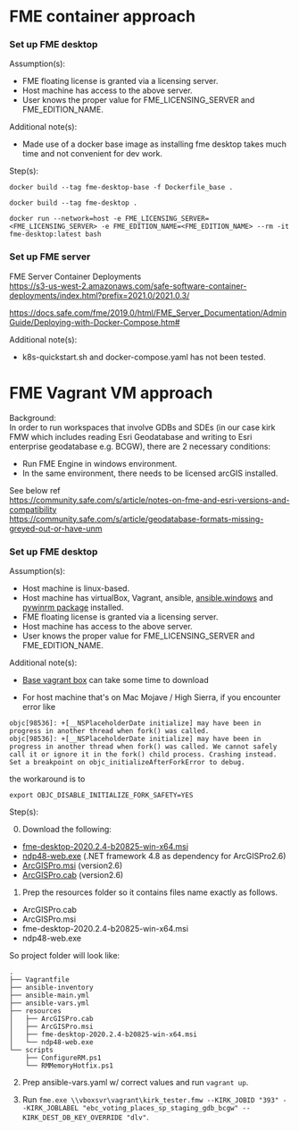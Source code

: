 # FME container approach

### Set up FME desktop

Assumption(s):
- FME floating license is granted via a licensing server.
- Host machine has access to the above server.
- User knows the proper value for FME_LICENSING_SERVER and FME_EDITION_NAME.

Additional note(s):
- Made use of a docker base image as installing fme desktop takes much time and not convenient for dev work.

Step(s):

```
docker build --tag fme-desktop-base -f Dockerfile_base .

docker build --tag fme-desktop .

docker run --network=host -e FME_LICENSING_SERVER=<FME_LICENSING_SERVER> -e FME_EDITION_NAME=<FME_EDITION_NAME> --rm -it fme-desktop:latest bash 
```

### Set up FME server

FME Server Container Deployments \
https://s3-us-west-2.amazonaws.com/safe-software-container-deployments/index.html?prefix=2021.0/2021.0.3/

https://docs.safe.com/fme/2019.0/html/FME_Server_Documentation/AdminGuide/Deploying-with-Docker-Compose.htm#

Additional note(s):
- k8s-quickstart.sh and docker-compose.yaml has not been tested.


# FME Vagrant VM approach

Background: \
In order to run workspaces that involve GDBs and SDEs (in our case kirk FMW which includes reading Esri Geodatabase and writing to Esri enterprise geodatabase e.g. BCGW), there are 2 necessary conditions:
- Run FME Engine in windows environment.
- In the same environment, there needs to be licensed arcGIS installed.

See below ref \
https://community.safe.com/s/article/notes-on-fme-and-esri-versions-and-compatibility \
https://community.safe.com/s/article/geodatabase-formats-missing-greyed-out-or-have-unm

### Set up FME desktop

Assumption(s):
- Host machine is linux-based.
- Host machine has virtualBox, Vagrant, ansible, [ansible.windows](https://galaxy.ansible.com/ansible/windows) and [pywinrm package](https://docs.ansible.com/ansible/latest/user_guide/windows_winrm.html) installed.
- FME floating license is granted via a licensing server.
- Host machine has access to the above server.
- User knows the proper value for FME_LICENSING_SERVER and FME_EDITION_NAME.

Additional note(s):
- [Base vagrant box](https://app.vagrantup.com/mwrock/boxes/Windows2016) can take some time to download

- For host machine that's on Mac Mojave / High Sierra, if you encounter error like
```
objc[98536]: +[__NSPlaceholderDate initialize] may have been in progress in another thread when fork() was called.
objc[98536]: +[__NSPlaceholderDate initialize] may have been in progress in another thread when fork() was called. We cannot safely call it or ignore it in the fork() child process. Crashing instead. Set a breakpoint on objc_initializeAfterForkError to debug.
```
the workaround is to
```
export OBJC_DISABLE_INITIALIZE_FORK_SAFETY=YES
```

Step(s):

0. Download the following:
- [fme-desktop-2020.2.4-b20825-win-x64.msi](https://www.safe.com/support/downloads/#past-versions)
- [ndp48-web.exe](https://dotnet.microsoft.com/download/dotnet-framework/net48) (.NET framework 4.8 as dependency for ArcGISPro2.6)
- [ArcGISPro.msi](https://pro.arcgis.com/en/pro-app/latest/get-started/install-and-sign-in-to-arcgis-pro.htm) (version2.6)
- [ArcGISPro.cab](https://pro.arcgis.com/en/pro-app/latest/get-started/install-and-sign-in-to-arcgis-pro.htm) (version2.6)

1. Prep the resources folder so it contains files name exactly as follows.
- ArcGISPro.cab
- ArcGISPro.msi
- fme-desktop-2020.2.4-b20825-win-x64.msi
- ndp48-web.exe

So project folder will look like:
```
.
├── Vagrantfile
├── ansible-inventory
├── ansible-main.yml
├── ansible-vars.yml
├── resources
│   ├── ArcGISPro.cab
│   ├── ArcGISPro.msi
│   ├── fme-desktop-2020.2.4-b20825-win-x64.msi
│   └── ndp48-web.exe
└── scripts
    ├── ConfigureRM.ps1
    └── RMMemoryHotfix.ps1
```

2. Prep ansible-vars.yaml w/ correct values and run `vagrant up`.

3. Run `fme.exe \\vboxsvr\vagrant\kirk_tester.fmw --KIRK_JOBID "393" --KIRK_JOBLABEL "ebc_voting_places_sp_staging_gdb_bcgw" --KIRK_DEST_DB_KEY_OVERRIDE "dlv"`.